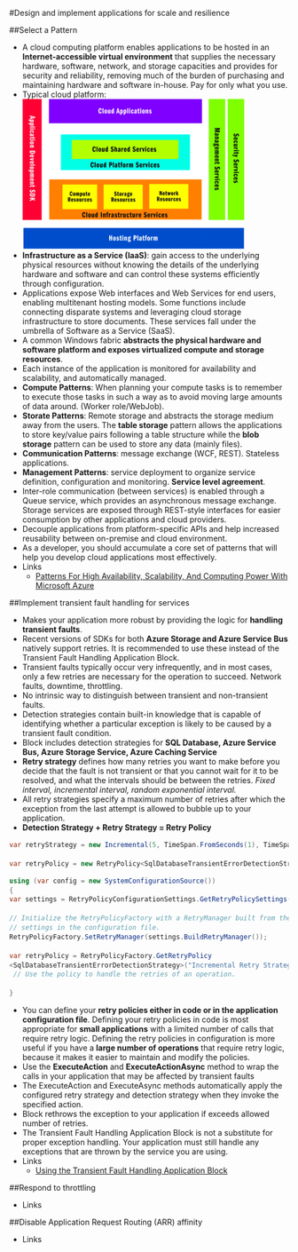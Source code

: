 #Design and implement applications for scale and resilience

##Select a Pattern
  * A cloud computing platform enables applications to be hosted in an __Internet-accessible virtual environment__ that supplies the necessary hardware, software, network, and storage capacities and provides for security and reliability, removing much of the burden of purchasing and maintaining hardware and software in-house. Pay for only what you use. 
  * Typical cloud platform: ![Cloud Platform](../images/cloud-platform.gif)
  * __Infrastructure as a Service (IaaS)__: gain access to the underlying physical resources without knowing the details of the underlying hardware and software and can control these systems efficiently through configuration.
  * Applications expose Web interfaces and Web Services for end users, enabling multitenant hosting models. Some functions include connecting disparate systems and leveraging cloud storage infrastructure to store documents. These services fall under the umbrella of Software as a Service (SaaS).
  * A common Windows fabric __abstracts the physical hardware and software platform and exposes virtualized compute and storage resources__.
  * Each instance of the application is monitored for availability and scalability, and automatically managed.
  * __Compute Patterns__: When planning your compute tasks is to remember to execute those tasks in such a way as to avoid moving large amounts of data around. (Worker role/WebJob).
  * __Storate Patterns__: Remote storage and abstracts the storage medium away from the users. The __table storage__ pattern allows the applications to store key/value pairs following a table structure while the __blob storage__ pattern can be used to store any data (mainly files).
  * __Communication Patterns__: message exchange (WCF, REST). Stateless applications.
  * __Management Patterns__: service deployment to organize service definition, configuration and monitoring. __Service level agreement__.
  * Inter-role communication (between services) is enabled through a Queue service, which provides an asynchronous message exchange. Storage services are exposed through REST-style interfaces for easier consumption by other applications and cloud providers.
  * Decouple applications from platform-specific APIs and help increased reusability between on-premise and cloud environment.
  * As a developer, you should accumulate a core set of patterns that will help you develop cloud applications most effectively.
  * Links
      - [Patterns For High Availability, Scalability, And Computing Power With Microsoft Azure](https://msdn.microsoft.com/en-us/magazine/dd727504.aspx)

##Implement transient fault handling for services
  * Makes your application more robust by providing the logic for __handling transient faults__.
  * Recent versions of SDKs for both __Azure Storage and Azure Service Bus__ natively support retries. It is recommended to use these instead of the Transient Fault Handling Application Block.
  * Transient faults typically occur very infrequently, and in most cases, only a few retries are necessary for the operation to succeed. Network faults, downtime, throttling.
  * No intrinsic way to distinguish between transient and non-transient faults.
  * Detection strategies contain built-in knowledge that is capable of identifying whether a particular exception is likely to be caused by a transient fault condition.
  * Block includes detection strategies for __SQL Database, Azure Service Bus, Azure Storage Service, Azure Caching Service__
  * __Retry strategy__ defines how many retries you want to make before you decide that the fault is not transient or that you cannot wait for it to be resolved, and what the intervals should be between the retries. _Fixed interval, incremental interval, random exponential interval._
  * All retry strategies specify a maximum number of retries after which the exception from the last attempt is allowed to bubble up to your application.
  * __Detection Strategy + Retry Strategy = Retry Policy__
  ```c#
  var retryStrategy = new Incremental(5, TimeSpan.FromSeconds(1), TimeSpan.FromSeconds(2));

  var retryPolicy = new RetryPolicy<SqlDatabaseTransientErrorDetectionStrategy>(retryStrategy);
  ```

  ```c#
  using (var config = new SystemConfigurationSource())
  {
  var settings = RetryPolicyConfigurationSettings.GetRetryPolicySettings(config);

  // Initialize the RetryPolicyFactory with a RetryManager built from the 
  // settings in the configuration file.
  RetryPolicyFactory.SetRetryManager(settings.BuildRetryManager());

  var retryPolicy = RetryPolicyFactory.GetRetryPolicy
  <SqlDatabaseTransientErrorDetectionStrategy>("Incremental Retry Strategy");   
   // Use the policy to handle the retries of an operation.

  }
  ```

  * You can define your __retry policies either in code or in the application configuration file__. Defining your retry policies in code is most appropriate for __small applications__ with a limited number of calls that require retry logic. Defining the retry policies in configuration is more useful if you have a __large number of operations__ that require retry logic, because it makes it easier to maintain and modify the policies.
  * Use the __ExecuteAction__ and __ExecuteActionAsync__ method to wrap the calls in your application that may be affected by transient faults
  * The ExecuteAction and ExecuteAsync methods automatically apply the configured retry strategy and detection strategy when they invoke the specified action.
  * Block rethrows the exception to your application if exceeds allowed number of retries.
  * The Transient Fault Handling Application Block is not a substitute for proper exception handling. Your application must still handle any exceptions that are thrown by the service you are using.
  * Links
    - [Using the Transient Fault Handling Application Block](https://msdn.microsoft.com/en-us/library/dn440719(v=pandp.60).aspx)

##Respond to throttling
  * Links

##Disable Application Request Routing (ARR) affinity
  * Links